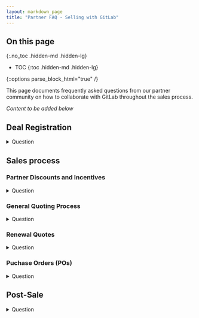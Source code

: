 ```yaml
---
layout: markdown_page
title: "Partner FAQ - Selling with GitLab"
---
```


## On this page
{:.no_toc .hidden-md .hidden-lg}

- TOC
{:toc .hidden-md .hidden-lg}
<link rel="stylesheet" type="text/css" href="/stylesheets/biztech.css" />
{::options parse_block_html="true" /}



This page documents frequently asked questions from our partner community on how to collaborate with GitLab throughout the sales process.

_Content to be added below_

## Deal Registration

<details>
<summary markdown="span">
Question
</summary>

Answer

</details>


## Sales process
### Partner Discounts and Incentives

<details>
<summary markdown="span">
Question
</summary>

Answer

</details>


### General Quoting Process

<details>
<summary markdown="span">
Question
</summary>

Answer

</details>


### Renewal Quotes

<details>
<summary markdown="span">
Question
</summary>

Answer

</details>


### Puchase Orders (POs)

<details>
<summary markdown="span">
Question
</summary>

Answer

</details>


## Post-Sale

<details>
<summary markdown="span">
Question
</summary>

Answer

</details>

